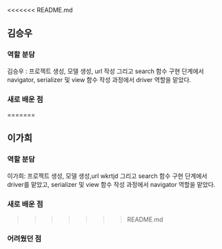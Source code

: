 <<<<<<< README.md
## 김승우
### 역할 분담
김승우 : 프로젝트 생성, 모델 생성, url 작성 그리고 search 함수 구현 단계에서 navigator,
serializer 및 view 함수 작성 과정에서 driver 역할을 맡았다.

### 새로 배운 점


=======

## 이가희

### 역할 분담
이가희: 프로젝트 생성, 모델 생성,url wkrtjd 그리고 search 함수 구현 단계에서 driver를 맡았고,
serializer 및 view 함수 작성 과정에서 navigator 역할을 맡았다.



### 새로 배운 점

>>>>>>> README.md
### 어려웠던 점
